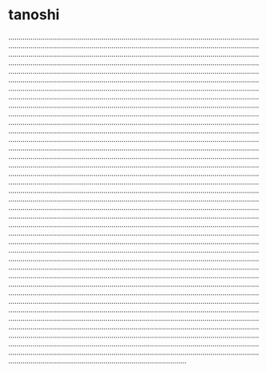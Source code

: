 # tanoshi

................................................................................................................................................................................................................................................................................................................................................................................................................................................................................................................................................................................................................................................................................................................................................................................................................................................................................................................................................................................................................................................................................................................................................................................................................................................................................................................................................................................................................................................................................................................................................................................................................................................................................................................................................................................................................................................................................................................................................................................................................................................................................................................................................................................................................................................................................................................................................................................................................................................................................................................................................................................................................................................................................................................................................................................................................................................................................................................................................................................................................................................................................................................................................................................................................................................................................................................................................................................................................................................................................................................................................................................................................................................................................................................................................................................................................................................................................................................................................................................................................................................................................................................................................................................................................................................................................................................................................................................................................................................................................................................................................................................................................................................................................................................................................................................................................................................................................................................................................................................................